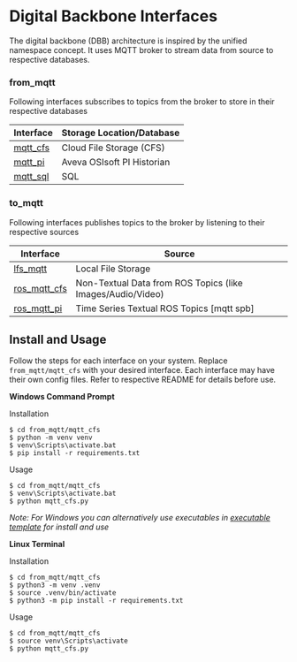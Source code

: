 # Digital Backbone Interfaces

The digital backbone (DBB) architecture is inspired by the unified namespace concept. It uses MQTT broker to stream data from source to respective databases.

### from_mqtt

Following interfaces subscribes to topics from the broker to store in their respective databases

| Interface | Storage Location/Database    |
| --------- | --------------------------   |
| [mqtt_cfs](https://github.com/cmu-mfi/dbb_interfaces/tree/main/from_mqtt/mqtt_cfs)  | Cloud File Storage (CFS)     |
| [mqtt_pi](https://github.com/cmu-mfi/dbb_interfaces/tree/main/from_mqtt/mqtt_pi)   | Aveva OSIsoft PI Historian   |
| [mqtt_sql](https://github.com/cmu-mfi/dbb_interfaces/tree/main/from_mqtt/mqtt_sql)  | SQL                      |

### to_mqtt

Following interfaces publishes topics to the broker by listening to their respective sources

| Interface     | Source    |
| ------------- | --------------------------        |
| [lfs_mqtt](https://github.com/cmu-mfi/dbb_interfaces/tree/main/to_mqtt/lfs_mqtt)      | Local File Storage                |
| [ros_mqtt_cfs](https://github.com/cmu-mfi/dbb_interfaces/tree/main/to_mqtt/ros_mqtt_cfs)  | Non-Textual Data from ROS Topics (like Images/Audio/Video)  |
| [ros_mqtt_pi](https://github.com/cmu-mfi/dbb_interfaces/tree/main/to_mqtt/ros_mqtt_pi)   | Time Series Textual ROS Topics [mqtt spb] |


## Install and Usage

Follow the steps for each interface on your system. Replace `from_mqtt/mqtt_cfs` with your desired interface. 
Each interface may have their own config files. Refer to respective README for details before use.

**Windows Command Prompt**

Installation
```
$ cd from_mqtt/mqtt_cfs
$ python -m venv venv
$ venv\Scripts\activate.bat
$ pip install -r requirements.txt
```

Usage
```
$ cd from_mqtt/mqtt_cfs
$ venv\Scripts\activate.bat
$ python mqtt_cfs.py
```
*Note: For Windows you can alternatively use executables in [executable template](https://github.com/cmu-mfi/dbb_interfaces/tree/main/executable%20template) for install and use*

**Linux Terminal**

Installation
```
$ cd from_mqtt/mqtt_cfs
$ python3 -m venv .venv
$ source .venv/bin/activate
$ python3 -m pip install -r requirements.txt
```

Usage
```
$ cd from_mqtt/mqtt_cfs
$ source venv\Scripts\activate
$ python mqtt_cfs.py
```